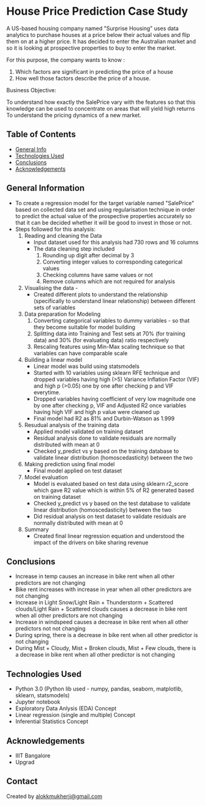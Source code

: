 # House Price Prediction Case Study 

A US-based housing company named "Surprise Housing" uses data analytics to purchase houses at a price below their actual values and flip them on at a higher price. It has decided to enter the Australian market and so it is looking at prospective properties to buy to enter the market. 

For this purpose, the company wants to know :
1. Which factors are significant in predicting the price of a house
2. How well those factors describe the price of a house.
   
Business Objective:

To understand how exactly the SalePrice vary with the features so that this knowledge can be used to concentrate on areas that will yield high returns
To understand the pricing dynamics of a new market.


## Table of Contents
* [General Info](#general-information)
* [Technologies Used](#technologies-used)
* [Conclusions](#conclusions)
* [Acknowledgements](#acknowledgements)

## General Information
- To create a regression model for the target variable named "SalePrice" based on collected data set and using regularisation technique in order to predict the actual value of the prospective properties accurately so that it can be decided whether it will be good to invest in those or not.
- Steps followed for this analysis: 
  1. Reading and cleaning the Data
     - Input dataset used for this analysis had 730 rows and 16 columns
     - The data cleaning step included
        1. Rounding up digit after decimal  by 3 
        2. Converting integer values to corresponding categorical values 
        3. Checking columns have same values or not
        4. Remove columns which are not required for analysis
  2. Visualising the data - 
     -  Created different plots to understand the relationship (specifically to understand linear relationship) between different sets of variables 
  3. Data preparation for Modeling
        1. Converting categorical variables to dummy variables - so that they become suitable for model building 
        2. Splitting data into Training and Test sets at 70% (for training data) and 30% (for evaluating data) ratio respectively
        3. Rescaling features using Min-Max scaling technique so that variables can have comparable scale 
  4. Building a linear model
      - Linear model was build using statsmodels 
      - Started with 10 variables using sklearn RFE technique and dropped variables having high (>5) Variance Inflation Factor (VIF) and high p (>0.05) one by one after checking p and VIF everytime.
      - Dropped variables having coefficient of very low magnitude one by one after checking p, VIF and Adjusted R2 once variables having high VIF and high p value were cleaned up
      - Final model had R2 as 81% and Durbin-Watson as 1.999
  5. Resudual analysis of the training data
      - Applied model validated on training dataset
      - Residual analysis done to validate residuals are normally distributed with mean at 0
      - Checked y_predict vs y based on the training database to validate linear distribution (homoscedasticity) between the two 
  6. Making prediction using final model
      - Final model applied on test dataset
  7. Model evaluation
      - Model is evaluated based on test data using sklearn r2_score which gave R2 value which is within 5% of R2 generated based on training dataset
      - Checked y_predict vs y based on the test database to validate linear distribution (homoscedasticity) between the two
      - Did residual analysis on test dataset to validate residuals are normally distributed with mean at 0
  8. Summary
      - Created final linear regression equation and understood the impact of the drivers on bike sharing revenue 


   
 

<!-- You don't have to answer all the questions - just the ones relevant to your project. -->

## Conclusions
 -  Increase in temp causes an increase in bike rent when all other predictors are not changing
 -  Bike rent increases with increase in year when all other predictors are not changing
-   Increase in Light Snow/Light Rain + Thunderstorm + Scattered clouds/Light Rain + Scattered clouds causes a decrease in bike rent when all other predictors are not changing
-   Increase in windspeed causes a decrease in bike rent when all other predictors not not changing
-   During spring, there is a decrease in bike rent when all other predictor is not changing
-   During Mist + Cloudy, Mist + Broken clouds, Mist + Few clouds, there is a decrease in bike rent when all other predictor is not changing

<!-- You don't have to answer all the questions - just the ones relevant to your project. -->


## Technologies Used
- Python 3.0 (Python lib used - numpy, pandas, seaborn, matplotlib, sklearn, statsmodels)
- Jupyter notebook
- Exploratory Data Anlysis (EDA) Concept
- Linear regression (single and multiple) Concept
- Inferential Statistics Concept

<!-- As the libraries versions keep on changing, it is recommended to mention the version of library used in this project -->

## Acknowledgements

- IIIT Bangalore
- Upgrad 


## Contact
Created by alokkmukherji@gmail.com 


<!-- Optional -->
<!-- ## License -->
<!-- This project is open source and available under the [... License](). -->

<!-- You don't have to include all sections - just the one's relevant to your project -->
